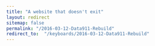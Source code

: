 ```yaml
---
title: "A website that doesn't exit"
layout: redirect
sitemap: false
permalink: "/2016-03-12-Data911-Rebuild"
redirect_to:  "/keyboards/2016-03-12-Data911-Rebuild"
---
```

